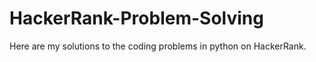 # HackerRank-Problem-Solving

Here are my solutions to the coding problems in python on HackerRank. 
